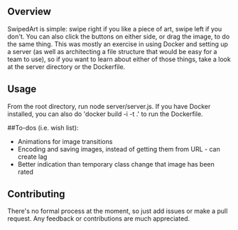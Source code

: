 
## Overview

SwipedArt is simple: swipe right if you like a piece of art, swipe left if you don't.  You can also click the buttons on either side, or drag the image, to do the same thing.  This was mostly an exercise in using Docker and setting up a server (as well as architecting a file structure that would be easy for a team to use), so if you want to learn about either of those things, take a look at the server directory or the Dockerfile.

## Usage

From the root directory, run node server/server.js.  If you have Docker installed, you can also do 'docker build -i -t <yourtagname> .' to run the Dockerfile.

##To-dos (i.e. wish list):

* Animations for image transitions
* Encoding and saving images, instead of getting them from URL - can create lag
* Better indication than temporary class change that image has been rated

## Contributing

There's no formal process at the moment, so just add issues or make a pull request.  Any feedback or contributions are much appreciated.  
